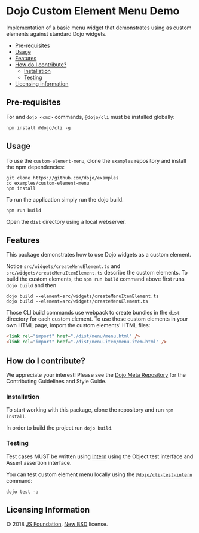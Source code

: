 # Dojo Custom Element Menu Demo

Implementation of a basic menu widget that demonstrates using as custom elements against standard Dojo widgets.

- [Pre-requisites](#pre-requisites)
- [Usage](#usage)
- [Features](#features)
- [How do I contribute?](#how-do-i-contribute)
  - [Installation](#installation)
  - [Testing](#testing)
- [Licensing information](#licensing-information)

## Pre-requisites
For and `dojo <cmd>` commands, `@dojo/cli` must be installed globally:

```shell
npm install @dojo/cli -g
```

## Usage

To use the `custom-element-menu`, clone the `examples` repository and install the npm dependencies:

```shell
git clone https://github.com/dojo/examples
cd examples/custom-element-menu
npm install
```

To run the application simply run the dojo build.

```
npm run build
```

Open the `dist` directory using a local webserver.

## Features

This package demonstrates how to use Dojo widgets as a custom element.

Notice `src/widgets/createMenuElement.ts` and `src/widgets/createMenuItemElement.ts` describe the custom elements.
To build the custom elements, the `npm run build` command above first runs `dojo build` and then

```shell
dojo build --element=src/widgets/createMenuItemElement.ts
dojo build --element=src/widgets/createMenuElement.ts
```
Those CLI build commands use webpack to create bundles in the `dist` directory for each custom element.
To use those custom elements in your own HTML page, import the custom elements' HTML files:

```html
<link rel="import" href="./dist/menu/menu.html" />
<link rel="import" href="./dist/menu-item/menu-item.html" />
```

## How do I contribute?

We appreciate your interest!  Please see the [Dojo Meta Repository](https://github.com/dojo/meta#readme) for the
Contributing Guidelines and Style Guide.

### Installation

To start working with this package, clone the repository and run `npm install`.

In order to build the project run `dojo build`.

### Testing

Test cases MUST be written using [Intern](https://theintern.github.io) using the Object test interface and Assert assertion interface.

You can test custom element menu locally using the [`@dojo/cli-test-intern`](https://github.com/dojo/cli-test-intern) command:

```shell
dojo test -a
```

## Licensing Information

© 2018 [JS Foundation](https://js.foundation/). [New BSD](http://opensource.org/licenses/BSD-3-Clause) license.
